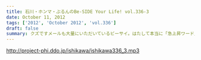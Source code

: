 ```yaml
---
title: 石川・ホンマ・ぶるんのBe-SIDE Your Life! vol.336-3
date: October 11, 2012
tags: ['2012', 'October 2012', 'vol.336']
draft: false
summary: クズですメールも大量にいただいているビーサイ。はたして本当に「急上昇ワード」を発信できる存在に なれるのかどうか～。なれねぇなぁ。ＮＡＭＡＥ
---
```


http://project-phi.ddo.jp/ishikawa/ishikawa336_3.mp3

